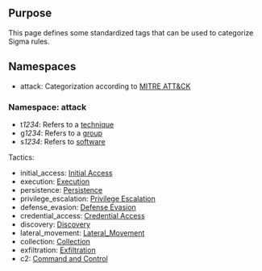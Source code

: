 ## Purpose

This page defines some standardized tags that can be used to categorize Sigma rules.

## Namespaces

* attack: Categorization according to [MITRE ATT&CK](https://attack.mitre.org)

### Namespace: attack

* t*1234*: Refers to a [technique](https://attack.mitre.org/wiki/All_Techniques)
* g*1234*: Refers to a [group](https://attack.mitre.org/wiki/Groups)
* s*1234*: Refers to [software](https://attack.mitre.org/wiki/Software)

Tactics:
* initial_access: [Initial Access](https://attack.mitre.org/wiki/Initial_Access)
* execution: [Execution](https://attack.mitre.org/wiki/Execution)
* persistence: [Persistence](https://attack.mitre.org/wiki/Persistence)
* privilege_escalation: [Privilege Escalation](https://attack.mitre.org/wiki/Privilege_Escalation)
* defense_evasion: [Defense Evasion](https://attack.mitre.org/wiki/Defense_Evasion)
* credential_access: [Credential Access](https://attack.mitre.org/wiki/Credential_Access)
* discovery: [Discovery](https://attack.mitre.org/wiki/Discovery)
* lateral_movement: [Lateral_Movement](https://attack.mitre.org/wiki/Lateral_Movement)
* collection: [Collection](https://attack.mitre.org/wiki/Collection)
* exfiltration: [Exfiltration](https://attack.mitre.org/wiki/Exfiltration)
* c2: [Command and Control](https://attack.mitre.org/wiki/Command_and_Control)